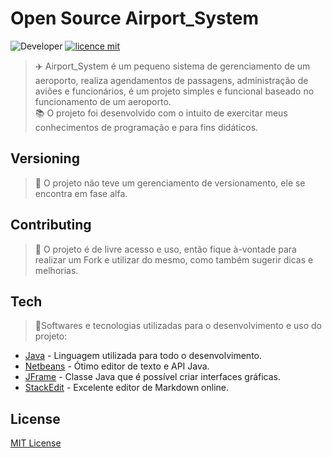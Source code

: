 
# Open Source Airport_System
![Developer](https://img.shields.io/badge/GabrielFSSantos-Airport__System-blue)
[![licence mit](https://img.shields.io/github/license/GabrielFSSantos/Airport_System)](https://github.com/GabrielFSSantos/Airport_System/blob/master/LICENSE)

> :airplane:  Airport_System é um pequeno sistema de gerenciamento de um aeroporto, realiza agendamentos de 						passagens, administração de aviões e funcionários, é um projeto simples e funcional baseado no funcionamento de um aeroporto. <br>
> :books: O projeto foi desenvolvido com o intuito de exercitar meus conhecimentos de programação e para fins didáticos.

## Versioning
> :flags: O projeto não teve um gerenciamento de versionamento, ele se encontra em fase alfa.

## Contributing
> :information_desk_person: O projeto é de livre acesso e uso, então fique à-vontade para realizar um Fork e utilizar do mesmo, como também sugerir dicas e melhorias.

## Tech
> :space_invader:Softwares e tecnologias utilizadas para o desenvolvimento e uso do projeto:

* [Java] - Linguagem utilizada para todo o desenvolvimento.
* [Netbeans] - Ótimo editor de texto e API Java.
* [JFrame] - Classe Java que é possível criar interfaces gráficas.
* [StackEdit] - Excelente editor de Markdown online.

## License
[MIT License](https://github.com/GabrielFSSantos/Airport_System/blob/master/LICENSE)



[Java]: <https://www.java.com/pt_BR/>
[JFrame]: <https://docs.oracle.com/javase/7/docs/api/javax/swing/JFrame.html>
[Netbeans]: <https://netbeans.org/>
[StackEdit]: <https://stackedit.io/>
